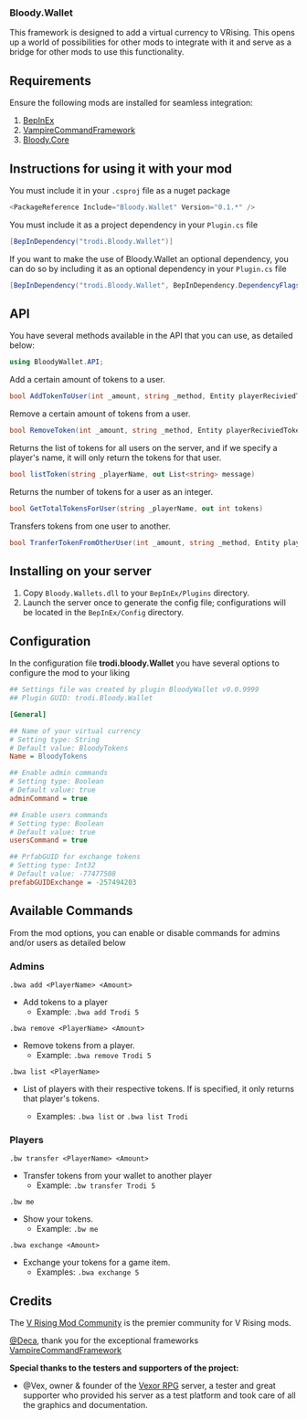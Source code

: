 ### Bloody.Wallet

This framework is designed to add a virtual currency to VRising. This opens up a world of possibilities for other mods to integrate with it and serve as a bridge for other mods to use this functionality.

## Requirements

Ensure the following mods are installed for seamless integration:

1. [BepInEx](https://thunderstore.io/c/v-rising/p/BepInEx/BepInExPack_V_Rising/)
2. [VampireCommandFramework](https://thunderstore.io/c/v-rising/p/deca/VampireCommandFramework/)
3. [Bloody.Core](https://thunderstore.io/c/v-rising/p/Trodi/BloodyCore/)

## Instructions for using it with your mod

You must include it in your `.csproj` file as a nuget package

```c#
<PackageReference Include="Bloody.Wallet" Version="0.1.*" />
```

You must include it as a project dependency in your `Plugin.cs` file

```c#
[BepInDependency("trodi.Bloody.Wallet")]
```

If you want to make the use of Bloody.Wallet an optional dependency, you can do so by including it as an optional dependency in your `Plugin.cs` file

```c#
[BepInDependency("trodi.Bloody.Wallet", BepInDependency.DependencyFlags.SoftDependency)]
```

## API

You have several methods available in the API that you can use, as detailed below:

```c#
using BloodyWallet.API;
```

Add a certain amount of tokens to a user.

```c#
bool AddTokenToUser(int _amount, string _method, Entity playerReciviedTokens, Entity userEntityExecuteFunction, out string message)
```

Remove a certain amount of tokens from a user.

```c#
bool RemoveToken(int _amount, string _method, Entity playerReciviedTokens, Entity userEntityExecuteFunction, out string message)
```

Returns the list of tokens for all users on the server, and if we specify a player's name, it will only return the tokens for that user.

```c#
bool listToken(string _playerName, out List<string> message)
```

Returns the number of tokens for a user as an integer.

```c#
bool GetTotalTokensForUser(string _playerName, out int tokens)
```

Transfers tokens from one user to another.

```c#
bool TranferTokenFromOtherUser(int _amount, string _method, Entity playerReciviedTokens, Entity fromUserSendToken, out string message)
```

## Installing on your server

1. Copy `Bloody.Wallets.dll` to your `BepInEx/Plugins` directory.
2. Launch the server once to generate the config file; configurations will be located in the `BepInEx/Config` directory.

## Configuration

In the configuration file **trodi.bloody.Wallet** you have several options to configure the mod to your liking

```ini
## Settings file was created by plugin BloodyWallet v0.0.9999
## Plugin GUID: trodi.Bloody.Wallet

[General]

## Name of your virtual currency
# Setting type: String
# Default value: BloodyTokens
Name = BloodyTokens

## Enable admin commands
# Setting type: Boolean
# Default value: true
adminCommand = true

## Enable users commands
# Setting type: Boolean
# Default value: true
usersCommand = true

## PrfabGUID for exchange tokens
# Setting type: Int32
# Default value: -77477508
prefabGUIDExchange = -257494203
```

## Available Commands

From the mod options, you can enable or disable commands for admins and/or users as detailed below

### Admins

```ansi
.bwa add <PlayerName> <Amount>
```
- Add tokens to a player
  - Example: `.bwa add Trodi 5`

```ansi
.bwa remove <PlayerName> <Amount>
```
- Remove tokens from a player.
  - Example: `.bwa remove Trodi 5`

```ansi
.bwa list <PlayerName>
```
- List of players with their respective tokens. If <PlayerName> is specified, it only returns that player's tokens.
  - Examples: `.bwa list` or `.bwa list Trodi`

### Players

```ansi
.bw transfer <PlayerName> <Amount>
```
- Transfer tokens from your wallet to another player
  - Example: `.bw transfer Trodi 5`

```ansi
.bw me 
```
- Show your tokens.
  - Example: `.bw me`

```ansi
.bwa exchange <Amount>
```
- Exchange your tokens for a game item.
  - Examples: `.bwa exchange 5`

## Credits

The [V Rising Mod Community](https://discord.gg/vrisingmods) is the premier community for V Rising mods.

[@Deca](https://github.com/decaprime), thank you for the exceptional frameworks [VampireCommandFramework](https://github.com/decaprime/VampireCommandFramework)

**Special thanks to the testers and supporters of the project:**

- @Vex, owner & founder of the [Vexor RPG](https://discord.gg/JpVsKVvKNR) server, a tester and great supporter who provided his server as a test platform and took care of all the graphics and documentation.